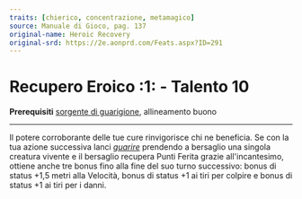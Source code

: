 ```yaml
---
traits: [chierico, concentrazione, metamagico]
source: Manuale di Gioco, pag. 137
original-name: Heroic Recovery
original-srd: https://2e.aonprd.com/Feats.aspx?ID=291
---
```


# Recupero Eroico :1: - Talento 10

**Prerequisiti** [sorgente di guarigione](/classi/chierico#sorgente-divina),
allineamento buono

---

Il potere corroborante delle tue cure rinvigorisce chi ne beneficia. Se con la
tua azione successiva lanci _[guarire](/incantesimi/guarire)_ prendendo a
bersaglio una singola creatura vivente e il bersaglio recupera Punti Ferita
grazie all'incantesimo, ottiene anche tre bonus fino alla fine del suo turno
successivo: bonus di status +1,5 metri alla Velocità, bonus di status +1 ai tiri
per colpire e bonus di status +1 ai tiri per i danni.
